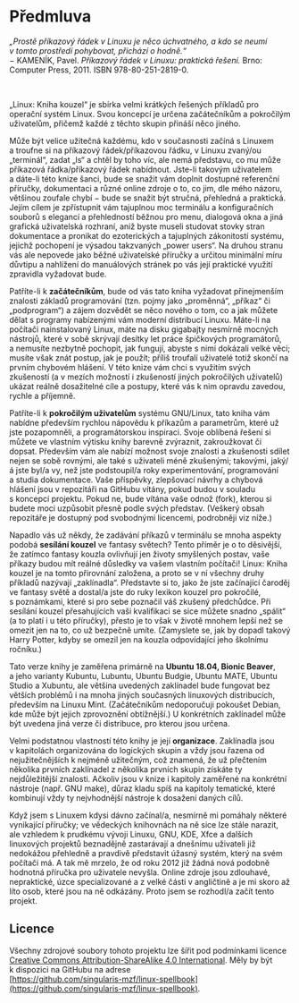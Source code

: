 <!--

Linux Kniha kouzel, předmluva
Copyright (c) 2019 Singularis <singularis@volny.cz>

Toto dílo je dílem svobodné kultury; můžete ho šířit a modifikovat pod
podmínkami licence Creative Commons Attribution-ShareAlike 4.0 International
vydané neziskovou organizací Creative Commons. Text licence je přiložený
k tomuto projektu nebo ho můžete najít na webové adrese:

https://creativecommons.org/licenses/by-sa/4.0/

-->

# Předmluva

*„Prostě příkazový řádek v Linuxu je něco úchvatného, a kdo se neumí v tomto prostředí pohybovat, přichází o hodně.“*<br>− KAMENÍK, Pavel. *Příkazový řádek v Linuxu: praktická řešení.* Brno: Computer Press, 2011. ISBN 978-80-251-2819-0.

&nbsp;

„Linux: Kniha kouzel“ je sbírka velmi krátkých řešených příkladů pro operační systém Linux.
Svou koncepcí je určena začátečníkům a pokročilým uživatelům, přičemž každé z těchto skupin
přináší něco jiného.

Může být velice užitečná každému, kdo v současnosti začíná s Linuxem
a troufne si na příkazový řádek/příkazovou řádku, v Linuxu zvaný/ou „terminál“, zadat „ls“
a chtěl by toho víc, ale nemá představu, co mu může příkazová řádka/příkazový řádek
nabídnout. Jste-li takovým uživatelem a dáte-li této knize šanci, bude se snažit vám
doplnit dostupné referenční příručky, dokumentaci a různé online zdroje o to, co jim,
dle mého názoru, většinou zoufale chybí − bude se snažit být stručná, přehledná a praktická.
Jejím cílem je zpřístupnit vám tajuplnou moc terminálu a konfiguračních souborů
s elegancí a přehledností běžnou pro menu, dialogová okna a jiná grafická uživatelská
rozhraní, aniž byste museli studovat stovky stran dokumentace a pronikat do ezoterických
a tajuplných zákonitostí systému, jejichž pochopení je výsadou takzvaných „power users“.
Na druhou stranu vás ale nepovede jako běžné uživatelské příručky a určitou minimální míru
důvtipu a nahlížení do manuálových stránek po vás její praktické využití zpravidla vyžadovat
bude.

Patříte-li k **začátečníkům**, bude od vás tato kniha vyžadovat přinejmenším znalosti základů
programování (tzn. pojmy jako „proměnná“, „příkaz“ či „podprogram“) a zájem dozvědět se
něco nového o tom, co a jak můžete dělat s programy nabízenými vám moderní distribucí Linuxu.
Máte-li na počítači nainstalovaný Linux, máte na disku gigabajty nesmírně mocných
nástrojů, které v sobě skrývají desítky let práce špičkových programátorů, a nemusíte
nezbytně pochopit, jak fungují, abyste s nimi dokázali velké věci; musíte však znát postup,
jak je použít; příliš troufalí uživatelé totiž skončí na prvním chybovém hlášení.
V této knize vám chci s využitím svých zkušeností (a v mezích možností i zkušeností
jiných pokročilých uživatelů) ukázat reálně dosažitelné cíle a postupy,
které vás k nim opravdu zavedou, rychle a příjemně.

Patříte-li k **pokročilým uživatelům** systému GNU/Linux, tato kniha vám nabídne především
rychlou nápovědu k příkazům a parametrům, které už jste pozapomněli, a programátorskou
inspiraci. Svoje oblíbená řešení si můžete ve vlastním výtisku knihy barevně zvýraznit,
zakroužkovat či dopsat. Především vám ale nabízí možnost svoje znalosti a zkušenosti
sdílet nejen se sobě rovnými, ale také s uživateli méně zkušenými; takovými,
jaký/á jste byl/a vy, než jste podstoupil/a roky experimentování, programování
a studia dokumentace. Vaše příspěvky, zlepšovací návrhy a chybová hlášení jsou
v repozitáři na GitHubu vítány, pokud budou v souladu s koncepcí projektu. Pokud ne,
bude vítána vaše odnož (fork), kterou si budete moci uzpůsobit přesně podle svých představ.
(Veškerý obsah repozitáře je dostupný pod svobodnými licencemi, podrobněji viz níže.)

Napadlo vás už někdy, že zadávání příkazů v terminálu se mnoha aspekty podobá
**sesílání kouzel** ve fantasy světech? Tento příměr je o to děsivější, že zatímco
fantasy kouzla ovlivňují jen životy smyšlených postav, vaše příkazy budou mít
reálné důsledky va vašem vlastním počítači! Linux: Kniha kouzel je na tomto přirovnání
založena, a proto se v ní všechny druhy příkladů nazývají „zaklínadla“.
Představte si to, jako že jste začínající čaroděj ve fantasy světě a dostal/a jste
do ruky lexikon kouzel pro pokročilé, s poznámkami, které si pro sebe poznačil váš
zkušený předchůdce. Při sesílání kouzel přesahujících vaši kvalifikaci se sice můžete snadno
„spálit“ (a to platí i u této příručky), přesto je to však v životě mnohem lepší
než se omezit jen na to, co už bezpečně umíte. (Zamyslete se, jak by dopadl
takový Harry Potter, kdyby se omezil jen na kouzla odpovídající jeho školnímu ročníku.)

Tato verze knihy je zaměřena primárně na **Ubuntu 18.04, Bionic Beaver**, a jeho varianty
Kubuntu, Lubuntu, Ubuntu Budgie, Ubuntu MATE, Ubuntu Studio a Xubuntu,
ale většina uvedených zaklínadel bude fungovat bez větších problémů i na mnoha jiných
současných linuxových distribucích, především na Linuxu Mint. (Začátečníkům nedoporučuji
pokoušet Debian, kde může být jejich zprovoznění obtížnější.) U konkrétních zaklínadel
může být uvedena jiná verze či distribuce, pro kterou jsou určena.

Velmi podstatnou vlastností této knihy je její **organizace**. Zaklínadla jsou
v kapitolách organizována do logických skupin a vždy jsou řazena od nejužitečnějších
k nejméně užitečným, což znamená, že už přečtením několika prvních zaklínadel
z několika prvních skupin získáte ty nejdůležitější znalosti. Ačkoliv jsou v knize
i kapitoly zaměřené na konkrétní nástroje (např. GNU make), důraz kladu
spíš na kapitoly tematické, které kombinují vždy ty nejvhodnější nástroje
k dosažení daných cílů.

Když jsem s Linuxem kdysi dávno začínal/a, nesmírně mi pomáhaly některé vynikající příručky;
ve vědeckých knihovnách na ně sice lze stále narazit, ale vzhledem k prudkému vývoji Linuxu,
GNU, KDE, Xfce a dalších linuxových projektů beznadějně zastarávají a dnešnímu uživateli
již nedokážou přehledně a pravdivě představit úžasný systém, který na svém počítači má.
A tak mě mrzelo, že od roku 2012 již žádná nová podobně hodnotná příručka pro uživatele
nevyšla. Online zdroje jsou zdlouhavé, nepraktické, úzce specializované a z velké části
v angličtině a je mi skoro až líto osob, které jsou na ně odkázány.
Proto jsem se rozhodl/a začít tento projekt.

## Licence

Všechny zdrojové soubory tohoto projektu lze šířit pod podmínkami licence
[Creative Commons Attribution-ShareAlike 4.0 International](https://creativecommons.org/licenses/by-sa/4.0/). Měly by být k dispozici na GitHubu na adrese<br>[https://github.com/singularis-mzf/linux-spellbook](https://github.com/singularis-mzf/linux-spellbook).

<!--
- kouzla
- záhady
- autorita
- „zahrávat si s příkazy, kterým nerozumí“

Stejně jako uživatelské příručky si klade za cíl ukázat začátečníkům, jaké možnosti jim jejich operační systém nabízí, a stejně jako referenční příručka jim má kvalitní organizací pomoci najít a použít funkce, které budou potřebovat.

Netušíte-li například jak naplánovat vyskakovací oznámení na dnešních 15.30, jak začít
psát v Markdownu, jak zmenšit všechny svoje obrázky nebo jak otočit svoje oblíbené video
o 180° (popř. jak ho pustit pozpátku nebo s ním dělat jiné hlouposti), je toto kniha pro vás.

-->
